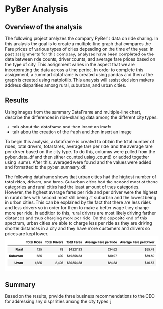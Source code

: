 # PyBer Analysis

## Overview of the analysis
The following project analyzes the company PyBer's data on ride sharing. In this analysis the goal is to create a multiple-line graph that compares the Fare prices of various types of cities depending on the time of the year. In past assignments for this company, analyses have been completed on the data between ride counts, driver counts, and average fare prices based on the type of city. This assignment varies in the aspect that we are incorporating the data across a time period. In order to complete this assignment, a summart dataframe is created using pandas and then a the graph is created using matplotlib. This analysis will assist decision makers address disparities among rural, suburban, and urban cities. 

## Results
Using images from the summary DataFrame and multiple-line chart, describe the differences in ride-sharing data among the different city types.
- talk about the dataframe and then insert an imafe
- talk abou the creation of the fraph and then insert an image

To begin this analysis, a dataframe is created to obtain the total number of rides, total drivers, total fares, average fare per ride, and the average fare per driver based on the city type. To do this, columns were pulled from the pyber_data_df and then either counted using .count() or added together using .sum(). After this, averaged were found and the values were added and formatted to the pyber_summary_df. 

The following dataframe shows that urban cities had the highest number of total rides, drivers, and fares. Suburban cities had the second most of these categories and rural cities had the least amount of thes categories. However, the highest average fares per ride and per driver were the highest in rural cities with second most still being at suburban and the lowest being in urban cities. This can be explained by the fact that there are less rides and less drivers so in order for them to make a better wage they charge more per ride. In addition to this, rural drivers are most likely driving farther distances and thus charging more per ride. On the opposite end of this spectrum, urban cities are able to charge less per ride as they are driving shorter distances in a city and they have more customers and drivers so prices are kept lower. 
![Pyber_summary_df.png](analysis/Pyber_summary_df.png)

## Summary
Based on the results, provide three business recommendations to the CEO for addressing any disparities among the city types.
j
